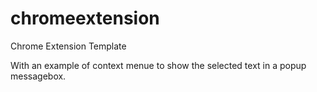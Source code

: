 # chromeextension
Chrome Extension Template

With an example of context menue to show the selected text in a popup messagebox.
